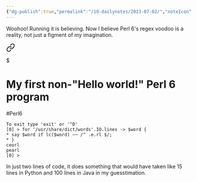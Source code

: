 ```yaml
---
{"dg-publish":true,"permalink":"/10-dailynotes/2023-07-02/","noteIcon":"2","created":"","updated":""}
---
```


Woohoo! Running it is believing. Now I believe Perl 6's regex voodoo is a reality, not just a figment of my imagination.


<div class="transclusion internal-embed is-loaded"><a class="markdown-embed-link" href="/my-first-non-hello-world-perl-6-program/" aria-label="Open link"><svg xmlns="http://www.w3.org/2000/svg" width="24" height="24" viewBox="0 0 24 24" fill="none" stroke="currentColor" stroke-width="2" stroke-linecap="round" stroke-linejoin="round" class="svg-icon lucide-link"><path d="M10 13a5 5 0 0 0 7.54.54l3-3a5 5 0 0 0-7.07-7.07l-1.72 1.71"></path><path d="M14 11a5 5 0 0 0-7.54-.54l-3 3a5 5 0 0 0 7.07 7.07l1.71-1.71"></path></svg></a><div class="markdown-embed">

$<div class="markdown-embed-title">

# My first non-"Hello world!" Perl 6 program

</div>



#Perl6
```
To exit type 'exit' or '^D'
[0] > for '/usr/share/dict/words'.IO.lines -> $word {
* say $word if lc($word) ~~ /^ .e.rl $/;
* }
ceorl
pearl
[0] > 
```
In just two lines of code, it does something that would have taken like 15 lines in Python and 100 lines in Java in my guesstimation.


</div></div>
